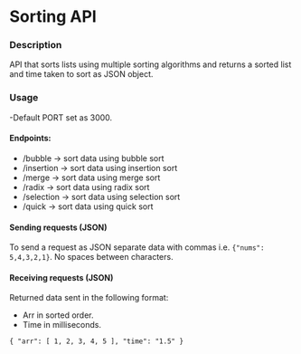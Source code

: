 # Sorting API
 
### Description
API that sorts lists using multiple sorting algorithms and returns a sorted list and time taken to sort as JSON object.

### Usage
-Default PORT set as 3000.
#### Endpoints:
- /bubble -> sort data using bubble sort
- /insertion -> sort data using insertion sort
- /merge -> sort data using merge sort
- /radix -> sort data using radix sort
- /selection -> sort data using selection sort
- /quick -> sort data using quick sort
#### Sending requests (JSON)
To send a request as JSON separate data with commas i.e. `{"nums": 5,4,3,2,1}`. No spaces between characters.

#### Receiving requests (JSON)
Returned data sent in the following format:
- Arr in sorted order.
- Time in milliseconds.

`{
	"arr": [
		1,
		2,
		3,
		4,
		5
	],
	"time": "1.5"
}`
